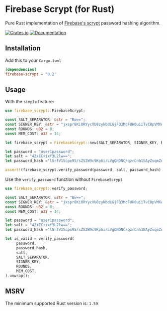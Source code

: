# Firebase Scrypt (for Rust)

Pure Rust implementation of [Firebase's scrypt](https://github.com/firebase/scrypt) password hashing algorithm.

[![Crates.io](https://img.shields.io/crates/v/firebase-scrypt.svg)](https://crates.io/crates/firebase-scrypt)
[![Documentation](https://docs.rs/firebase-scrypt/badge.svg)](https://docs.rs/firebase-scrypt)

## Installation
Add this to your ``Cargo.toml``

```toml
[dependencies]
firebase-scrypt = "0.2"
```

## Usage
With the ``simple`` feature:
```rust
use firebase_scrypt::FirebaseScrypt;

const SALT_SEPARATOR: &str = "Bw==";
const SIGNER_KEY: &str = "jxspr8Ki0RYycVU8zykbdLGjFQ3McFUH0uiiTvC8pVMXAn210wjLNmdZJzxUECKbm0QsEmYUSDzZvpjeJ9WmXA==";
const ROUNDS: u32 = 8;
const MEM_COST: u32 = 14;

let firebase_scrypt = FirebaseScrypt::new(SALT_SEPARATOR, SIGNER_KEY, ROUNDS, MEM_COST);

let password = "user1password";
let salt = "42xEC+ixf3L2lw==";
let password_hash ="lSrfV15cpx95/sZS2W9c9Kp6i/LVgQNDNC/qzrCnh1SAyZvqmZqAjTdn3aoItz+VHjoZilo78198JAdRuid5lQ==";

assert!(firebase_scrypt.verify_password(password, salt, password_hash).unwrap())
```

Use the ``verify_password`` function without ``FirebaseScrypt``
```rust
use firebase_scrypt::verify_password;

const SALT_SEPARATOR: &str = "Bw==";
const SIGNER_KEY: &str = "jxspr8Ki0RYycVU8zykbdLGjFQ3McFUH0uiiTvC8pVMXAn210wjLNmdZJzxUECKbm0QsEmYUSDzZvpjeJ9WmXA==";
const ROUNDS: u32 = 8;
const MEM_COST: u32 = 14;

let password = "user1password";
let salt = "42xEC+ixf3L2lw==";
let password_hash ="lSrfV15cpx95/sZS2W9c9Kp6i/LVgQNDNC/qzrCnh1SAyZvqmZqAjTdn3aoItz+VHjoZilo78198JAdRuid5lQ==";

let is_valid = verify_password(
     password,
     password_hash,
     salt,
     SALT_SEPARATOR,
     SIGNER_KEY,
     ROUNDS,
     MEM_COST,
).unwrap();
```

## MSRV
The minimum supported Rust version is: ``1.59``
